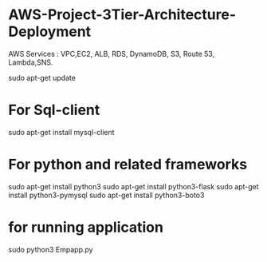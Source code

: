 # AWS-Project-3Tier-Architecture-Deployment
AWS Services : VPC,EC2, ALB, RDS, DynamoDB, S3, Route 53, Lambda,SNS.


sudo apt-get update
# For Sql-client
sudo apt-get install mysql-client

# For python and related frameworks

sudo apt-get install python3
sudo apt-get install python3-flask
sudo apt-get install python3-pymysql
sudo apt-get install python3-boto3

# for running application
sudo python3 Empapp.py

